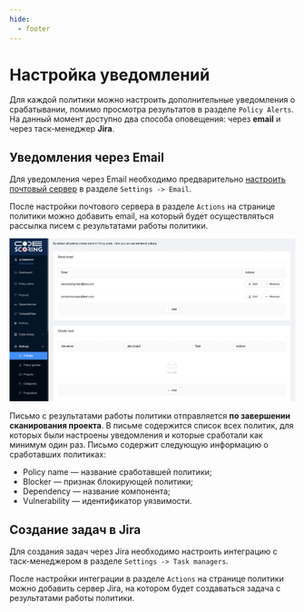 ```yaml
---
hide:
  - footer
---
```


# Настройка уведомлений

Для каждой политики можно настроить дополнительные уведомления о срабатывании, помимо просмотра результатов в разделе `Policy Alerts`. На данный момент доступно два способа оповещения: через **email** и через таск-менеджер **Jira**.

## Уведомления через Email

Для уведомления через Email необходимо предварительно [настроить почтовый сервер](/on-premise/how-to/email-settings/) в разделе `Settings -> Email`.

После настройки почтового сервера в разделе `Actions` на странице политики можно добавить email, на который будет осуществляться рассылка писем с результатами работы политики.

![Add email](/assets/img/actions-email.png)

Письмо с результатами работы политики отправляется **по завершении сканирования проекта**. В письме содержится список всех политик, для которых были настроены уведомления и которые сработали как минимум один раз. Письмо содержит следующую информацию о сработавших политиках:

- Policy name — название сработавшей политики;
- Blocker — признак блокирующей политики;
- Dependency  — название компонента;
- Vulnerability — идентификатор уязвимости.

## Создание задач в Jira

Для создания задач через Jira необходимо настроить интеграцию с таск-менеджером в разделе `Settings -> Task managers`.

После настройки интеграции в разделе `Actions` на странице политики можно добавить сервер Jira, на котором будет создаваться задача с результатами работы политики.